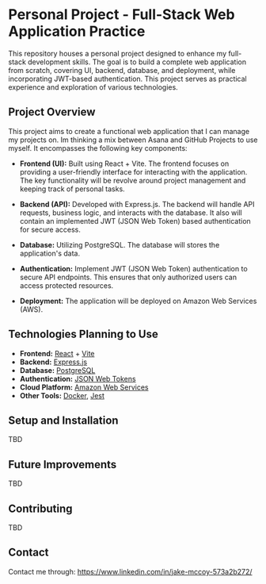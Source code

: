 # Personal Project - Full-Stack Web Application Practice

This repository houses a personal project designed to enhance my full-stack development skills. The goal is to build a complete web application from scratch, covering UI, backend, database, and deployment, while incorporating JWT-based authentication. This project serves as practical experience and exploration of various technologies.

## Project Overview

This project aims to create a functional web application that I can manage my projects on. Im thinking a mix between Asana and GitHub Projects to use myself. It encompasses the following key components:

- **Frontend (UI):** Built using React + Vite. The frontend focuses on providing a user-friendly interface for interacting with the application. The key functionality will be revolve around project management and keeping track of personal tasks.

- **Backend (API):** Developed with Express.js. The backend will handle API requests, business logic, and interacts with the database. It also will contain an implemented JWT (JSON Web Token) based authentication for secure access.

- **Database:** Utilizing PostgreSQL. The database will stores the application's data.

- **Authentication:** Implement JWT (JSON Web Token) authentication to secure API endpoints. This ensures that only authorized users can access protected resources.

- **Deployment:** The application will be deployed on Amazon Web Services (AWS).

## Technologies Planning to Use

- **Frontend:** [React](https://react.dev/) + [Vite](https://vite.dev/guide/)
- **Backend:** [Express.js](https://expressjs.com/)
- **Database:** [PostgreSQL](https://www.postgresql.org/)
- **Authentication:** [JSON Web Tokens](https://jwt.io/)
- **Cloud Platform:** [Amazon Web Services](https://aws.amazon.com/)
- **Other Tools:** [Docker](https://www.docker.com/), [Jest](https://jestjs.io/)

## Setup and Installation

TBD

## Future Improvements

TBD

## Contributing

TBD

## Contact

Contact me through: https://www.linkedin.com/in/jake-mccoy-573a2b272/
